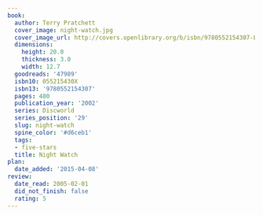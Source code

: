 ```yaml
---
book:
  author: Terry Pratchett
  cover_image: night-watch.jpg
  cover_image_url: http://covers.openlibrary.org/b/isbn/9780552154307-L.jpg
  dimensions:
    height: 20.0
    thickness: 3.0
    width: 12.7
  goodreads: '47989'
  isbn10: 055215430X
  isbn13: '9780552154307'
  pages: 480
  publication_year: '2002'
  series: Discworld
  series_position: '29'
  slug: night-watch
  spine_color: '#d6ceb1'
  tags:
  - five-stars
  title: Night Watch
plan:
  date_added: '2015-04-08'
review:
  date_read: 2005-02-01
  did_not_finish: false
  rating: 5
---
```

